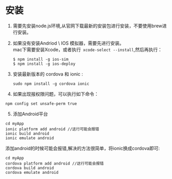 # 安装
1. 需要先安装node.js环境,从官网下载最新的安装包进行安装，不要使用brew进行安装。
2. 如果没有安装Andriod \ IOS 模拟器，需要先进行安装。     
    mac下需要安装Xcode，或者执行` xcode-select --install`,然后再执行：      
    ```
    $ npm install -g ios-sim    
    $ npm install -g ios-deploy
    ```
3. 安装最新版本的 cordova 和 ionic :    
    ```
    sudo npm install -g cordova ionic
    ```

4. 如果出现报权限问题，可以执行如下命令：  
```
npm config set unsafe-perm true
```

5. 添加Android平台
```
cd myApp
ionic platform add android //这行可能会报错
ionic build android
ionic emulate android
```
添加android的时候可能会报错,解决的方法很简单，将ionic换成cordova即可:
```
cd myApp
cordova platform add android //这行可能会报错
cordova build android
cordova emulate android
```